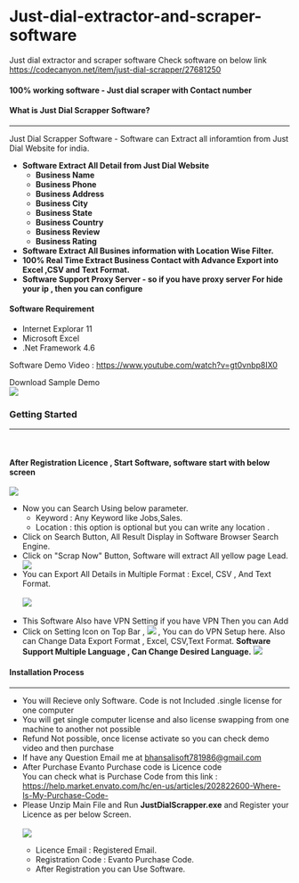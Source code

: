 # Just-dial-extractor-and-scraper-software
Just dial extractor and scraper software
Check software on below link
    https://codecanyon.net/item/just-dial-scrapper/27681250

<h4>100% working software - Just dial scraper with Contact number </h4>
<h4>What is Just Dial Scrapper Software?</h4>
            <hr class="notop">
            <p>
                Just Dial Scrapper Software - Software can Extract all inforamtion from Just Dial Website for india.
              <ul>
                    <li>
                         <strong>Software Extract All Detail from Just Dial Website</strong> 
					<ul>
						          <li><strong>Business Name</strong></li>
                                                              <li><strong>Business Phone</strong></li>
								  <li><strong>Business Address</strong></li>
								  <li><strong>Business City</strong></li>
								  <li><strong>Business State</strong></li>
								  <li><strong>Business Country</strong></li>
								    <li><strong> Business Review</strong></li>
								    <li><strong> Business Rating</strong></li>
						 </ul>
                    </li>
					<li>
                         <strong>Software Extract All Busines information with Location Wise Filter.</strong>
                    </li>
					<li>
					      <strong>100% Real Time Extract Business Contact with Advance Export into Excel ,CSV and Text Format.</strong>  
					</li>
					<li>
					     <strong>Software Support Proxy Server - so if you have proxy server For hide your ip , then you can configure</strong>  
					</li>
                </ul>
            </p>
   <h4> Software Requirement </h4>
        <p>
<ul>
                    <li>
                        Internet Explorar 11
                    </li>    
 <li>
                       Microsoft Excel
                    </li>    <li>
                        .Net Framework 4.6
                    </li>
                </ul>
    </p>
  Software Demo Video : <a href="https://www.youtube.com/watch?v=gt0vnbp8IX0">https://www.youtube.com/watch?v=gt0vnbp8IX0</a>
<p>
Download Sample Demo <br/>
 <a href="http://bhansalisoft.com/EvantoSnap/sample/data_justdial.xls"> <img src="http://bhansalisoft.com/EvantoSnap/sample/DownloadButton.png"></a>
</p>
    <div class="page-header">
                <h3>Getting Started</h3>
                <hr class="notop">
            </div>
            <br>
            <h4>After Registration Licence , Start Software, software start with below screen</h4>
			<img src="http://bhansalisoft.com/EvantoSnap/justdial/02.png"></img>
			 <ul>
                  <li>Now you can Search Using  below parameter.
				       <ul>
                  <li>Keyword :   Any Keyword like Jobs,Sales.</li>
				  <li>Location :  this option is optional but you can write any location .</li>
                </ul>
				  </li>
				  <li>Click on Search Button, All Result Display in Software Browser Search Engine.  </li>
		        <li>Click on "Scrap Now" Button, Software will extract All yellow page Lead.  </li>
				   	<img src="http://bhansalisoft.com/EvantoSnap/justdial/03.png"></img>
				    <li>You can Export All Details in Multiple Format : Excel, CSV , And Text Format.</li>
					<br/>	   <img src="http://bhansalisoft.com/EvantoSnap/justdial/04.png"></img> 
				   	<br/>
						<br/>
				   <li>This Software Also have VPN Setting if you have VPN Then you can Add  
				   <br/>
				   <li> Click on Setting Icon on Top Bar ,  	<img src="http://bhansalisoft.com/EvantoSnap/settingicon.png"></img> , You can do  VPN Setup here. 
				   Also can Change Data Export Format , Excel, CSV,Text Format.
				   <b>Software Support Multiple Language , Can Change Desired Language.</b>
				   <img src="http://bhansalisoft.com/EvantoSnap/justdial/05.png"></img> 
				   </li>
              </ul>
			   <div class="page-header">
                <h4>Installation Process </h4>
                <hr class="notop">
            </div>
            <ul>
			    <li>You will Recieve only Software. Code is not Included .single license for one computer</li>
  <li>You will get single computer license and also license swapping from one machine to another not possible</li>
			      <li>Refund Not possible, once license activate so you can check demo video and then purchase</li>
	<li>	If have any Question Email me at  <a href="mailto:bhansalisoft781986@gmail.com">bhansalisoft781986@gmail.com</a>
      </li>
                <li>After Purchase Evanto Purchase code is Licence code 
                  <br/>
                   You can check what is Purchase Code from this link :<a href="https://help.market.envato.com/hc/en-us/articles/202822600-Where-Is-My-Purchase-Code-"> https://help.market.envato.com/hc/en-us/articles/202822600-Where-Is-My-Purchase-Code-</a>
				</li>
	           <li> Please Unzip Main File and Run <b>JustDialScrapper.exe</b> and Register your Licence as per below Screen.</li>
			       <br/>
     			<img src="http://bhansalisoft.com/EvantoSnap/justdial/01.png"></img>
			   <ul>
                  <li>Licence Email :   Registered Email.</li>
				  <li>Registration Code :  Evanto Purchase Code.</li>
				   <li>After Registration you can Use Software.</li>
                </ul>
            </ul>
				
			
